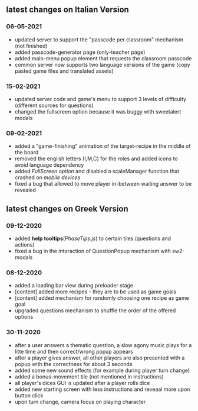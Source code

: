 
## latest changes on Italian Version

### 06-05-2021
 - updated server to support the "passcode per classroom" mechanism (not finished)
 - added passcode-generator page (only-teacher page)
 - added main-menu popup element that requests the classroom passcode
 - common server now supports two language versions of the game (copy pasted game files and translated assets)

### 15-02-2021
 - updated server code and game's menu to support 3 levels of difficulty (different sources for questions)
 - changed the fullscreen option because it was buggy with sweetalert modals

### 09-02-2021
 - added a "game-finishing" animation of the target-recipe in the middle of the board
 - removed the english letters (I,M,C) for the roles and added icons to avoid language dependency
 - added *FullScreen option* and disabled a scaleManager function that crashed on *mobile devices*
 - fixed a bug that allowed to move player in-between waiting answer to be revealed

## latest changes on Greek Version

### 09-12-2020
 - added **help tooltips**(*PhaseTips.js*) to certain tiles (questions and actions)
 - fixed a bug in the interaction of QuestionPopup mechanism with sw2-modals

### 08-12-2020
 - added a loading bar view during preloader stage
 - [content] added more recipes - they are to be used as game goals
 - [content] added mechanism for randomly choosing one recipe as game goal
 - upgraded questions mechanism to shuffle the order of the offered options
 
### 30-11-2020
 - after a user answers a thematic question, a slow agony music plays for a litte time and then correct/wrong popup appears
 - after a player gives answer, all other players are also presented with a popup with the correctness for about 3 seconds
 - added some new sound effects (for example during player turn change)
 - added a bonus-movement tile (not mentioned in instructions)
 - all player's dices GUI is updated after a player rolls dice
 - added new starting screen with less instructions and reveaal more upon button click
 - upon turn change, camera focus on playing character
 
